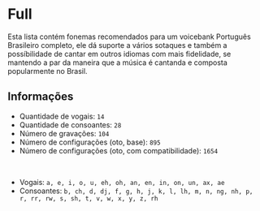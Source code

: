 # Full
Esta lista contém fonemas recomendados para um voicebank Português Brasileiro completo, ele dá suporte a vários sotaques e também a possíbilidade de cantar em outros idiomas com mais fidelidade, se mantendo a par da maneira que a música é cantanda e composta popularmente no Brasil.<br/>

## Informações
- Quantidade de vogais: `14`
- Quantidade de consoantes: `28`
- Número de gravações: `104`
- Número de configurações (oto, base): `895`
- Número de configurações (oto, com compatibilidade): `1654`
<br/>

- Vogais: `a, e, i, o, u, eh, oh, an, en, in, on, un, ax, ae`
- Consoantes: `b, ch, d, dj, f, g, h, j, k, l, lh, m, n, ng, nh, p, r, rr, rw, s, sh, t, v, w, x, y, z, rh`

